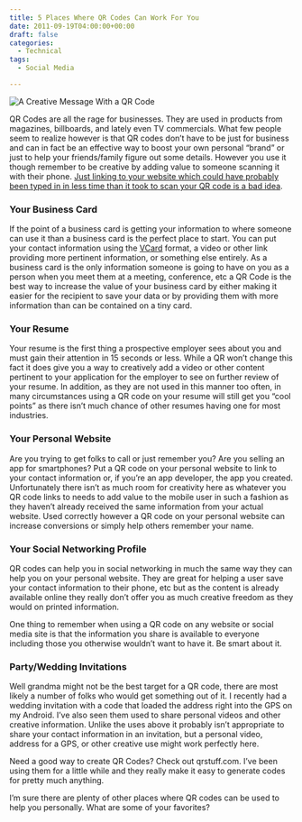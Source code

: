 ```yaml
---
title: 5 Places Where QR Codes Can Work For You
date: 2011-09-19T04:00:00+00:00
draft: false
categories:
  - Technical
tags:
  - Social Media

---
```


![A Creative Message With a QR Code](/images/2011/09/creative-qr-code-message-225x225-1.png)

QR Codes are all the rage for businesses. They are used in products from magazines, billboards, and lately even TV commercials. What few people seem to realize however is that QR codes don’t have to be just for business and can in fact be an effective way to boost your own personal “brand” or just to help your friends/family figure out some details. However you use it though remember to be creative by adding value to someone scanning it with their phone. [Just linking to your website which could have probably been typed in in less time than it took to scan your QR code is a bad idea][1].

### Your Business Card

If the point of a business card is getting your information to where someone can use it than a business card is the perfect place to start. You can put your contact information using the [VCard](http://en.wikipedia.org/wiki/VCard "VCard on Wikipedia") format, a video or other link providing more pertinent information, or something else entirely. As a business card is the only information someone is going to have on you as a person when you meet them at a meeting, conference, etc a QR Code is the best way to increase the value of your business card by either making it easier for the recipient to save your data or by providing them with more information than can be contained on a tiny card.

### Your Resume

Your resume is the first thing a prospective employer sees about you and must gain their attention in 15 seconds or less. While a QR won’t change this fact it does give you a way to creatively add a video or other content pertinent to your application for the employer to see on further review of your resume. In addition, as they are not used in this manner too often, in many circumstances using a QR code on your resume will still get you “cool points” as there isn’t much chance of other resumes having one for most industries.

### Your Personal Website

Are you trying to get folks to call or just remember you? Are you selling an app for smartphones? Put a QR code on your personal website to link to your contact information or, if you’re an app developer, the app you created. Unfortunately there isn’t as much room for creativity here as whatever you QR code links to needs to add value to the mobile user in such a fashion as they haven’t already received the same information from your actual website. Used correctly however a QR code on your personal website can increase conversions or simply help others remember your name.

### Your Social Networking Profile

QR codes can help you in social networking in much the same way they can help you on your personal website. They are great for helping a user save your contact information to their phone, etc but as the content is already available online they really don’t offer you as much creative freedom as they would on printed information.

One thing to remember when using a QR code on any website or social media site is that the information you share is available to everyone including those you otherwise wouldn’t want to have it. Be smart about it.

### Party/Wedding Invitations

Well grandma might not be the best target for a QR code, there are most likely a number of folks who would get something out of it. I recently had a wedding invitation with a code that loaded the address right into the GPS on my Android. I’ve also seen them used to share personal videos and other creative information. Unlike the uses above it probably isn’t appropriate to share your contact information in an invitation, but a personal video, address for a GPS, or other creative use might work perfectly here.

Need a good way to create QR Codes? Check out qrstuff.com. I’ve been using them for a little while and they really make it easy to generate codes for pretty much anything.

I’m sure there are plenty of other places where QR codes can be used to help you personally. What are some of your favorites?

 [1]: /2011/03/qr-codes-arent-just-your-url/